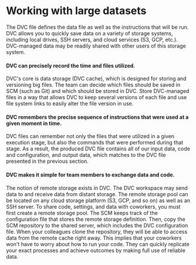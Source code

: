 # Working with large datasets

The DVC file defines the data file as well as the instructions that will be run. DVC allows you to quickly save data on a variety of storage systems, including local drives, SSH servers, and cloud services (S3, GCP, etc.). DVC-managed data may be readily shared with other users of this storage system.

#### DVC can precisely record the time and files utilized.

DVC's core is data storage (DVC cache), which is designed for storing and versioning big files. The team can decide which files should be saved in SCM (such as Git) and which should be stored in DVC. Store DVC-managed files in a way that allows DVC to keep several versions of each file and use file system links to easily alter the file version in use.

#### DVC remembers the precise sequence of instructions that were used at a given moment in time.

DVC files can remember not only the files that were utilized in a given execution stage, but also the commands that were performed during that stage. As a result, the produced DVC file contains all of our input data, code and configuration, and output data, which matches to the DVC file presented in the previous section.

#### DVC makes it simple for team members to exchange data and code.

The notion of remote storage exists in DVC. The DVC workspace may send data to and receive data from distant storage. The remote storage pool can be located on any cloud storage platform (S3, GCP, and so on) as well as an SSH server. To share code, settings, and data with coworkers, you must first create a remote storage pool. The SCM keeps track of the configuration file that stores the remote storage definition. Then, copy the SCM repository to the shared server, which includes the DVC configuration file. When your colleagues clone the repository, they will be able to access data from the remote cache right away. This implies that your coworkers won't have to worry about how to run your code. They can quickly replicate your exact processes and achieve outcomes by making full use of reliable data.
